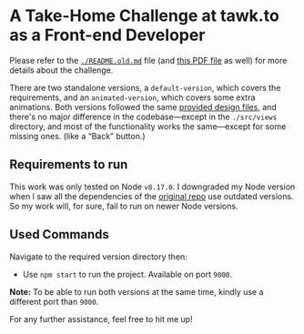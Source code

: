 # A Take-Home Challenge at tawk.to as a Front-end Developer
Please refer to the [`./README.old.md`](https://github.com/yahiarefaiea/challenge-software-engineer-supa/blob/main/README.old.md) file (and [this PDF file](https://github.com/yahiarefaiea/challenge-software-engineer-supa/blob/main/resources/frontend-test.pdf) as well) for more details about the challenge.


There are two standalone versions, a `default-version`, which covers the requirements, and an `animated-version`, which covers some extra animations. Both versions followed the same [provided design files](https://www.figma.com/file/AeDrzKULFKrTRzrH5WkMgU/Frontend-Test-1), and there's no major difference in the codebase—except in the `./src/views` directory, and most of the functionality works the same—except for some missing ones. (like a “Back” button.)


## Requirements to run
This work was only tested on Node `v8.17.0`. I downgraded my Node version when I saw all the dependencies of the [original repo](https://bitbucket.org/tawkto/frontend-test/src/master) use outdated versions. So my work will, for sure, fail to run on newer Node versions.


## Used Commands
Navigate to the required version directory then:
- Use `npm start` to run the project. Available on port `9000`.


**Note:** To be able to run both versions at the same time, kindly use a different port than `9000`.


For any further assistance, feel free to hit me up!